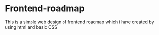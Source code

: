 # Frontend-roadmap
This is a simple web design of frontend roadmap which i have created by using html  and basic CSS 
